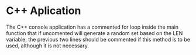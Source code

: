 # C++ Aplication

  The C++ console application has a commented for loop inside the main function that if uncomented will generate
a random set based on the LEN variable, the previous two lines should be commented if this method is to be used,
although it is not necessary.

